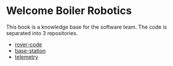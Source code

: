 # Welcome Boiler Robotics

This book is a knowledge base for the software team.
The code is separated into 3 repositories.

- [rover-code](https://github.com/boilerrobotics/rover-code)
- [base-station](https://github.com/boilerrobotics/base-station)
- [telemetry](https://github.com/boilerrobotics/telemetry)

```{tableofcontents}

```
